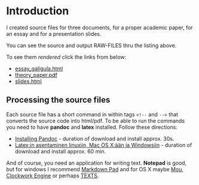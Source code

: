 # Introduction

I created source files for three documents, for a proper academic paper, for an essay and for a presentation slides.

You can see the source and output RAW-FILES thru the listing above. 

To see them *rendered* click the links from below:

- [essay_galigula.html](https://rawgithub.com/digieast/paperx/master/essay_galigula.html)
- [theory_paper.pdf](https://rawgithub.com/digieast/paperx/master/theory_paper.pdf)
- [slides.html](https://rawgithub.com/digieast/paperx/master/slides.html)

## Processing the source files

Each source file has a short command in within tags `<!--` and `-->` that converts the source code into html/pdf. To be able to run the commands you need to have **pandoc** and **latex** installed. Follow these directions:

- [Installing Pandoc](http://johnmacfarlane.net/pandoc/installing.html)  - duration of download and install approx. 30s.
- [Latex:in asentaminen linuxiin, Mac OS X:ään ja Windowsiin](http://www.latex-project.org/ftp.html) - duration of download and install approx. 60 min.

And of course, you need an application for writing text. **Notepad** is good, but for windows I recommend [Markdown Pad](http://markdownpad.com/) and for OS X maybe [Mou](http://mouapp.com/), [Clockwork Engine](http://clockworkengine.com/lightpaper-mac/) or perhaps [TEXTS](http://www.texts.io/).  

